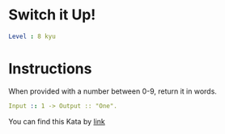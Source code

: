# Switch it Up!

```yaml
Level : 8 kyu
```


# Instructions
When provided with a number between 0-9, return it in words.

```yaml
Input :: 1 -> Output :: "One".
```

You can find this Kata by [link](https://www.codewars.com/kata/5808dcb8f0ed42ae34000031/train/java)